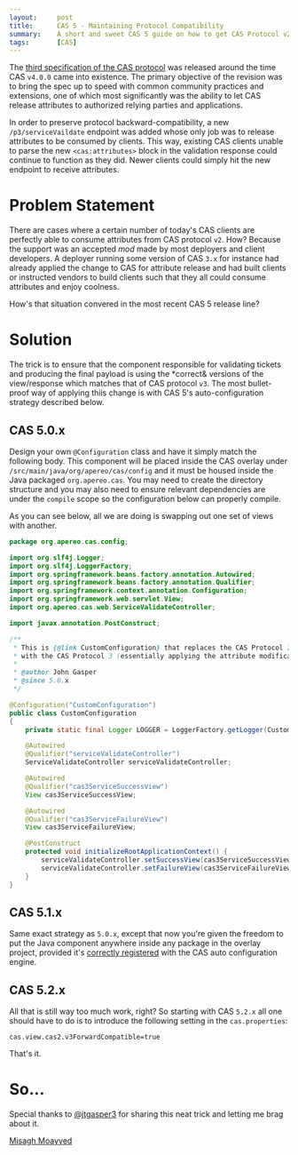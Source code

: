 ```yaml
---
layout:     post
title:      CAS 5 - Maintaining Protocol Compatibility
summary:    A short and sweet CAS 5 guide on how to get CAS Protocol v2 to act as v3.
tags:       [CAS]
---
```


The [third specification of the CAS protocol](https://apereo.github.io/cas/5.1.x/protocol/CAS-Protocol.html) was released around the time CAS `v4.0.0` came into existence. The primary objective of the revision was to bring the spec up to speed with common community practices and extensions, one of which most significantly was the ability to let CAS release attributes to authorized relying parties and applications.

In order to preserve protocol backward-compatibility, a new `/p3/serviceVaildate` endpoint was added whose only job was to release attributes to be consumed by clients. This way, existing CAS clients unable to parse the new `<cas:attributes>` block in the validation response could continue to function as they did. Newer clients could simply hit the new endpoint to receive attributes.

# Problem Statement

There are cases where a certain number of today's CAS clients are perfectly able to consume attributes from CAS protocol `v2`. How? Because the support was an accepted *mod* made by most deployers and client developers. A deployer running some version of CAS `3.x` for instance had already applied the change to CAS for attribute release and had built clients or instructed vendors to build clients such that they all could consume attributes and enjoy coolness.

How's that situation convered in the most recent CAS 5 release line?

# Solution

The trick is to ensure that the component responsible for validating tickets and producing the final payload is using the *correct& versions of the view/response which matches that of CAS protocol `v3`. The most bullet-proof way of applying thiis change is with CAS 5's auto-configuration strategy described below.

## CAS 5.0.x

Design your own `@Configuration` class and have it simply match the following body. This component will be placed inside the CAS overlay under `/src/main/java/org/apereo/cas/config` and it must be housed inside the Java packaged `org.apereo.cas`. You may need to create the directory structure and you may also need to ensure relevant dependencies are under the `compile` scope so the configuration below can properly compile.

As you can see below, all we are doing is swapping out one set of views with another.

```java
package org.apereo.cas.config;

import org.slf4j.Logger;
import org.slf4j.LoggerFactory;
import org.springframework.beans.factory.annotation.Autowired;
import org.springframework.beans.factory.annotation.Qualifier;
import org.springframework.context.annotation.Configuration;
import org.springframework.web.servlet.View;
import org.apereo.cas.web.ServiceValidateController;

import javax.annotation.PostConstruct;

/**
 * This is {@link CustomConfiguration} that replaces the CAS Protocol 2 validation endpoint (/serviceValidate)
 * with the CAS Protocol 3 (essentially applying the attribute modification to CAS protocol 2..
 *
 * @author John Gasper
 * @since 5.0.x
 */

@Configuration("CustomConfiguration")
public class CustomConfiguration
{
    private static final Logger LOGGER = LoggerFactory.getLogger(CustomConfiguration.class);

    @Autowired
    @Qualifier("serviceValidateController")
    ServiceValidateController serviceValidateController;

    @Autowired
    @Qualifier("cas3ServiceSuccessView")
    View cas3ServiceSuccessView;

    @Autowired
    @Qualifier("cas3ServiceFailureView")
    View cas3ServiceFailureView;

    @PostConstruct
    protected void initializeRootApplicationContext() {
        serviceValidateController.setSuccessView(cas3ServiceSuccessView);
        serviceValidateController.setFailureView(cas3ServiceFailureView);
    }
}
```

## CAS 5.1.x

Same exact strategy as `5.0.x`, except that now you're given the freedom to put the Java component anywhere inside any package in the overlay project, provided it's [correctly registered](https://apereo.github.io/cas/development/installation/Configuration-Management-Extensions.html) with the CAS auto configuration engine.

## CAS 5.2.x

All that is still way too much work,  right? So starting with CAS `5.2.x` all one should have to do is to introduce the following setting in the `cas.properties`:

```properties
cas.view.cas2.v3ForwardCompatible=true
```

That's it.

# So...

Special thanks to [@jtgasper3](https://github.com/jtgasper3) for sharing this neat trick and letting me brag about it. 

[Misagh Moayyed](https://twitter.com/misagh84)
